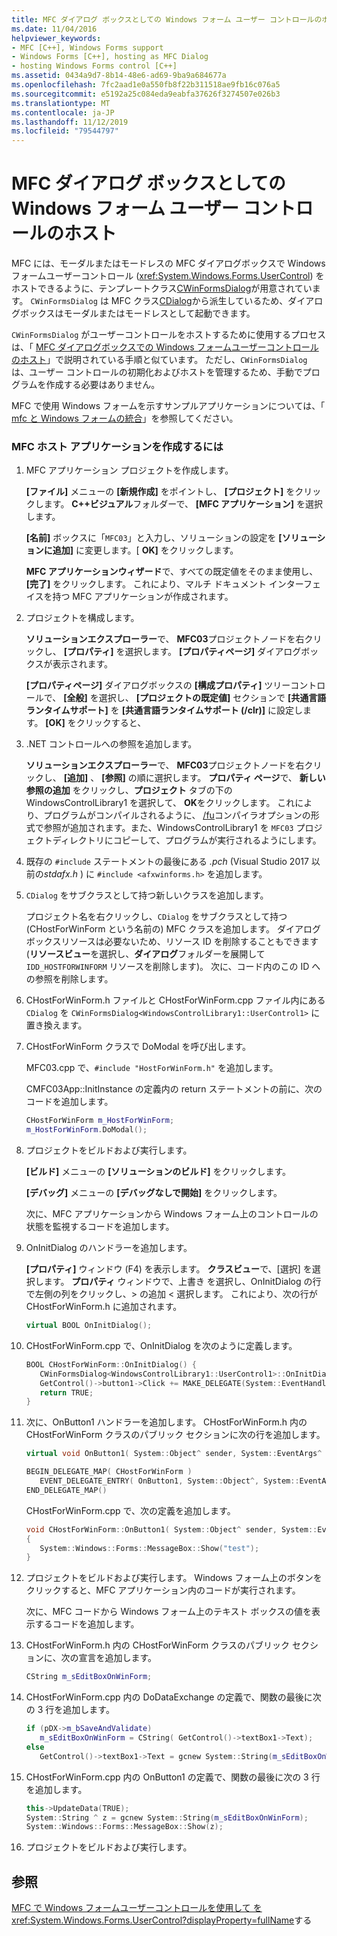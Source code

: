 ```yaml
---
title: MFC ダイアログ ボックスとしての Windows フォーム ユーザー コントロールのホスト
ms.date: 11/04/2016
helpviewer_keywords:
- MFC [C++], Windows Forms support
- Windows Forms [C++], hosting as MFC Dialog
- hosting Windows Forms control [C++]
ms.assetid: 0434a9d7-8b14-48e6-ad69-9ba9a684677a
ms.openlocfilehash: 7fc2aad1e0a550fb8f22b311518ae9fb16c076a5
ms.sourcegitcommit: e5192a25c084eda9eabfa37626f3274507e026b3
ms.translationtype: MT
ms.contentlocale: ja-JP
ms.lasthandoff: 11/12/2019
ms.locfileid: "79544797"
---
```

# <a name="hosting-a-windows-form-user-control-as-an-mfc-dialog-box"></a>MFC ダイアログ ボックスとしての Windows フォーム ユーザー コントロールのホスト

MFC には、モーダルまたはモードレスの MFC ダイアログボックスで Windows フォームユーザーコントロール (<xref:System.Windows.Forms.UserControl>) をホストできるように、テンプレートクラス[CWinFormsDialog](../mfc/reference/cwinformsdialog-class.md)が用意されています。 `CWinFormsDialog` は MFC クラス[CDialog](../mfc/reference/cdialog-class.md)から派生しているため、ダイアログボックスはモーダルまたはモードレスとして起動できます。

`CWinFormsDialog` がユーザーコントロールをホストするために使用するプロセスは、「 [MFC ダイアログボックスでの Windows フォームユーザーコントロールのホスト](../dotnet/hosting-a-windows-form-user-control-in-an-mfc-dialog-box.md)」で説明されている手順と似ています。 ただし、`CWinFormsDialog` は、ユーザー コントロールの初期化およびホストを管理するため、手動でプログラムを作成する必要はありません。

MFC で使用 Windows フォームを示すサンプルアプリケーションについては、「 [mfc と Windows フォームの統合](https://www.microsoft.com/download/details.aspx?id=2113)」を参照してください。

### <a name="to-create-the-mfc-host-application"></a>MFC ホスト アプリケーションを作成するには

1. MFC アプリケーション プロジェクトを作成します。

   **[ファイル]** メニューの **[新規作成]** をポイントし、 **[プロジェクト]** をクリックします。 **C++ビジュアル**フォルダーで、 **[MFC アプリケーション]** を選択します。

   **[名前]** ボックスに「`MFC03`」と入力し、ソリューションの設定を **[ソリューションに追加]** に変更します。[ **OK]** をクリックします。

   **MFC アプリケーションウィザード**で、すべての既定値をそのまま使用し、 **[完了]** をクリックします。 これにより、マルチ ドキュメント インターフェイスを持つ MFC アプリケーションが作成されます。

1. プロジェクトを構成します。

   **ソリューションエクスプローラー**で、 **MFC03**プロジェクトノードを右クリックし、 **[プロパティ]** を選択します。 **[プロパティページ]** ダイアログボックスが表示されます。

   **[プロパティページ]** ダイアログボックスの **[構成プロパティ]** ツリーコントロールで、 **[全般]** を選択し、 **[プロジェクトの既定値]** セクションで **[共通言語ランタイムサポート]** を **[共通言語ランタイムサポート (/clr)]** に設定します。 **[OK]** をクリックすると、

1. .NET コントロールへの参照を追加します。

   **ソリューションエクスプローラー**で、 **MFC03**プロジェクトノードを右クリックし、 **[追加]** 、 **[参照]** の順に選択します。 **プロパティ ページ**で、 **新しい参照の追加** をクリックし、**プロジェクト** タブの下の WindowsControlLibrary1 を選択して、 **OK**をクリックします。 これにより、プログラムがコンパイルされるように、 [/fu](../build/reference/fu-name-forced-hash-using-file.md)コンパイラオプションの形式で参照が追加されます。また、WindowsControlLibrary1 を `MFC03` プロジェクトディレクトリにコピーして、プログラムが実行されるようにします。

1. 既存の `#include` ステートメントの最後にある *.pch* (Visual Studio 2017 以前の*stdafx.h* ) に `#include <afxwinforms.h>` を追加します。

1. `CDialog` をサブクラスとして持つ新しいクラスを追加します。

   プロジェクト名を右クリックし、`CDialog` をサブクラスとして持つ (CHostForWinForm という名前の) MFC クラスを追加します。 ダイアログボックスリソースは必要ないため、リソース ID を削除することもできます (**リソースビュー**を選択し、**ダイアログ**フォルダーを展開して `IDD_HOSTFORWINFORM` リソースを削除します)。  次に、コード内のこの ID への参照を削除します。

1. CHostForWinForm.h ファイルと CHostForWinForm.cpp ファイル内にある `CDialog` を `CWinFormsDialog<WindowsControlLibrary1::UserControl1>` に置き換えます。

1. CHostForWinForm クラスで DoModal を呼び出します。

   MFC03.cpp で、`#include "HostForWinForm.h"` を追加します。

   CMFC03App::InitInstance の定義内の return ステートメントの前に、次のコードを追加します。

    ```cpp
    CHostForWinForm m_HostForWinForm;
    m_HostForWinForm.DoModal();
    ```

1. プロジェクトをビルドおよび実行します。

   **[ビルド]** メニューの **[ソリューションのビルド]** をクリックします。

   **[デバッグ]** メニューの **[デバッグなしで開始]** をクリックします。

   次に、MFC アプリケーションから Windows フォーム上のコントロールの状態を監視するコードを追加します。

1. OnInitDialog のハンドラーを追加します。

   **[プロパティ]** ウィンドウ (F4) を表示します。 **クラスビュー**で、[選択] を選択します。 **プロパティ** ウィンドウで、上書き を選択し、OnInitDialog の行で左側の列をクリックし、> の追加 \< 選択します。 これにより、次の行が CHostForWinForm.h に追加されます。

    ```cpp
    virtual BOOL OnInitDialog();
    ```

1. CHostForWinForm.cpp で、OnInitDialog を次のように定義します。

    ```cpp
    BOOL CHostForWinForm::OnInitDialog() {
       CWinFormsDialog<WindowsControlLibrary1::UserControl1>::OnInitDialog();
       GetControl()->button1->Click += MAKE_DELEGATE(System::EventHandler, OnButton1);
       return TRUE;
    }
    ```

1. 次に、OnButton1 ハンドラーを追加します。 CHostForWinForm.h 内の CHostForWinForm クラスのパブリック セクションに次の行を追加します。

    ```cpp
    virtual void OnButton1( System::Object^ sender, System::EventArgs^ e );

    BEGIN_DELEGATE_MAP( CHostForWinForm )
       EVENT_DELEGATE_ENTRY( OnButton1, System::Object^, System::EventArgs^ );
    END_DELEGATE_MAP()
    ```

   CHostForWinForm.cpp で、次の定義を追加します。

    ```cpp
    void CHostForWinForm::OnButton1( System::Object^ sender, System::EventArgs^ e )
    {
       System::Windows::Forms::MessageBox::Show("test");
    }
    ```

1. プロジェクトをビルドおよび実行します。 Windows フォーム上のボタンをクリックすると、MFC アプリケーション内のコードが実行されます。

    次に、MFC コードから Windows フォーム上のテキスト ボックスの値を表示するコードを追加します。

1. CHostForWinForm.h 内の CHostForWinForm クラスのパブリック セクションに、次の宣言を追加します。

    ```cpp
    CString m_sEditBoxOnWinForm;
    ```

1. CHostForWinForm.cpp 内の DoDataExchange の定義で、関数の最後に次の 3 行を追加します。

    ```cpp
    if (pDX->m_bSaveAndValidate)
       m_sEditBoxOnWinForm = CString( GetControl()->textBox1->Text);
    else
       GetControl()->textBox1->Text = gcnew System::String(m_sEditBoxOnWinForm);
    ```

1. CHostForWinForm.cpp 内の OnButton1 の定義で、関数の最後に次の 3 行を追加します。

    ```cpp
    this->UpdateData(TRUE);
    System::String ^ z = gcnew System::String(m_sEditBoxOnWinForm);
    System::Windows::Forms::MessageBox::Show(z);
    ```

1. プロジェクトをビルドおよび実行します。

## <a name="see-also"></a>参照

[MFC で Windows フォームユーザーコントロールを使用して 
を](../dotnet/using-a-windows-form-user-control-in-mfc.md)<xref:System.Windows.Forms.UserControl?displayProperty=fullName>する
